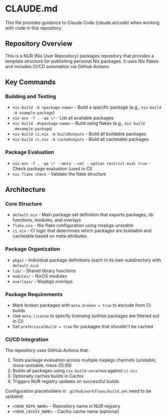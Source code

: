 # CLAUDE.md

This file provides guidance to Claude Code (claude.ai/code) when working with code in this repository.

## Repository Overview

This is a NUR (Nix User Repository) packages repository that provides a template structure for publishing personal Nix packages. It uses Nix flakes and includes CI/CD automation via GitHub Actions.

## Key Commands

### Building and Testing
- `nix-build -A <package-name>` - Build a specific package (e.g., `nix-build -A example-package`)
- `nix-env -f . -qa \*` - List all available packages
- `nix build .#<package-name>` - Build using flakes (e.g., `nix build .#example-package`)
- `nix-build ci.nix -A buildOutputs` - Build all buildable packages
- `nix-build ci.nix -A cacheOutputs` - Build all cacheable packages

### Package Evaluation
- `nix-env -f . -qa \* --meta --xml --option restrict-eval true` - Check package evaluation (used in CI)
- `nix flake check` - Validate the flake structure

## Architecture

### Core Structure
- `default.nix` - Main package set definition that exports packages, lib functions, modules, and overlays
- `flake.nix` - Nix flake configuration using nixpkgs-unstable
- `ci.nix` - CI logic that determines which packages are buildable and cacheable based on meta attributes

### Package Organization
- `pkgs/` - Individual package definitions (each in its own subdirectory with `default.nix`)
- `lib/` - Shared library functions
- `modules/` - NixOS modules
- `overlays/` - Nixpkgs overlays

### Package Requirements
- Mark broken packages with `meta.broken = true` to exclude from CI builds
- Use `meta.license` to specify licensing (unfree packages are filtered out in CI)
- Set `preferLocalBuild = true` for packages that shouldn't be cached

### CI/CD Integration
The repository uses GitHub Actions that:
1. Tests package evaluation across multiple nixpkgs channels (unstable, nixos-unstable, nixos-25.05)
2. Builds all packages using `nix-build-uncached` against `ci.nix`
3. Optionally caches builds in Cachix
4. Triggers NUR registry updates on successful builds

Configuration placeholders in `.github/workflows/build.yml` need to be updated:
- `<YOUR_REPO_NAME>` - Repository name in NUR registry
- `<YOUR_CACHIX_NAME>` - Cachix cache name (optional)